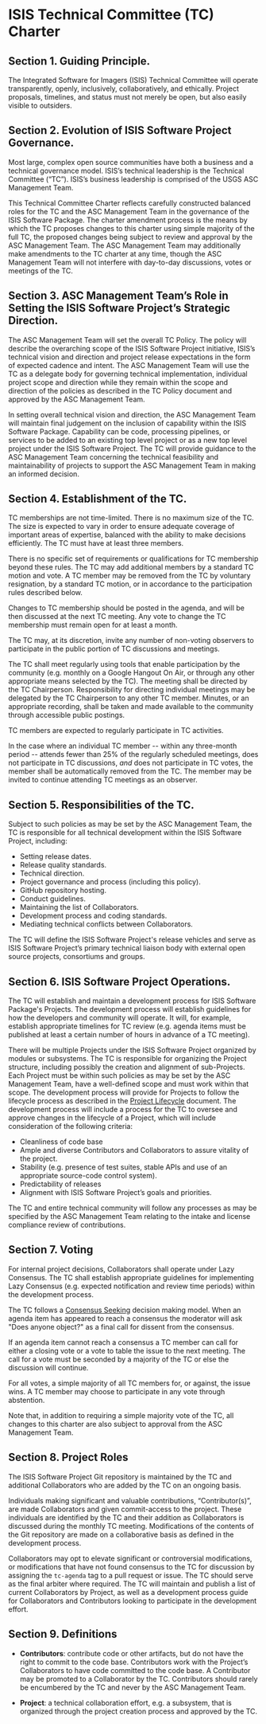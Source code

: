 ﻿# ISIS Technical Committee (TC) Charter

## Section 1. Guiding Principle.

The Integrated Software for Imagers (ISIS) Technical Committee will operate
transparently, openly, inclusively, collaboratively, and ethically.
Project proposals, timelines, and status must not merely be open, but also
easily visible to outsiders.

## Section 2. Evolution of ISIS Software Project Governance.

Most large, complex open source communities have both a business and a
technical governance model. ISIS’s technical leadership
is the Technical Committee (“TC”). ISIS’s business
leadership is comprised of the USGS ASC Management Team.

This Technical Committee Charter reflects carefully constructed balanced roles
for the TC and the ASC Management Team in the governance of the ISIS Software
Package. The charter amendment process is the means by which the TC
proposes changes to this charter using simple majority of the full TC, the
proposed changes being subject to review and approval by the ASC Management
Team. The ASC Management Team may additionally make amendments to the TC
charter at any time, though the ASC Management Team will not interfere with
day-to-day discussions, votes or meetings of the TC.

## Section 3. ASC Management Team’s Role in Setting the ISIS Software Project’s Strategic Direction.  

The ASC Management Team will set the overall TC Policy. The policy will
describe the overarching scope of the ISIS Software Project initiative,
ISIS’s technical vision and direction and project release expectations in
the form of expected cadence and intent. The ASC Management Team will use
the TC as a delegate body for governing technical implementation,
individual project scope and direction while they remain within the scope
and direction of the policies as described in the TC Policy document and
approved by the ASC Management Team.

In setting overall technical vision and direction, the ASC Management Team
will maintain final judgement on the inclusion of capability within the ISIS
Software Package. Capability can be code, processing pipelines, or services
to be added to an existing top level project or as a new top level project
under the ISIS Software Project. The TC will provide guidance to
the ASC Management Team concerning the technical feasibility and
maintainability of projects to support the ASC Management Team in making
an informed decision.

## Section 4. Establishment of the TC.

TC memberships are not time-limited. There is no maximum size of the TC.
The size is expected to vary in order to ensure adequate coverage of important
areas of expertise, balanced with the ability to make decisions efficiently.
The TC must have at least three members.

There is no specific set of requirements or qualifications for TC
membership beyond these rules. The TC may add additional members by a standard TC motion and vote. A TC member may be removed from the
TC by voluntary resignation, by a standard TC motion, or in accordance to the
participation rules described below.

Changes to TC membership should be posted in the agenda, and will be then discussed
at the next TC meeting. Any vote to change the TC membership must remain open
for at least a month.

The TC may, at its discretion, invite any number of non-voting observers to
participate in the public portion of TC discussions and meetings.

The TC shall meet regularly using tools that enable participation by the
community (e.g. monthly on a Google Hangout On Air, or through any other
appropriate means selected by the TC). The meeting shall be directed by
the TC Chairperson. Responsibility for directing individual meetings may be
delegated by the TC Chairperson to any other TC member. Minutes, or an
appropriate recording, shall be taken and made available to the community
through accessible public postings.

TC members are expected to regularly participate in TC activities.

In the case where an individual TC member -- within any three-month period --
attends fewer than 25% of the regularly scheduled meetings, does not
participate in TC discussions, *and* does not participate in TC votes, the
member shall be automatically removed from the TC. The member may be invited
to continue attending TC meetings as an observer.

## Section 5. Responsibilities of the TC.  

Subject to such policies as may be set by the ASC Management Team, the TC is
responsible for all technical development within the ISIS Software Project,
including:

* Setting release dates.
* Release quality standards.
* Technical direction.
* Project governance and process (including this policy).
* GitHub repository hosting.
* Conduct guidelines.
* Maintaining the list of Collaborators.
* Development process and coding standards.
* Mediating technical conflicts between Collaborators.

The TC will define the ISIS Software Project's release vehicles and serve as
ISIS Software Project’s primary technical liaison body with external open
source projects, consortiums and groups.

## Section 6. ISIS Software Project Operations.

The TC will establish and maintain a development process for ISIS Software
Package's Projects. The development process will establish guidelines
for how the developers and community will operate. It will, for example,
establish appropriate timelines for TC review (e.g. agenda items must be
published at least a certain number of hours in advance of a TC
meeting).

There will be multiple Projects under the ISIS Software Project organized by
modules or subsystems. The TC is responsible for organizing the Project
structure, including possibly the creation and alignment of sub-Projects.
Each Project must be within such policies as may be set by the ASC
Management Team, have a well-defined scope and must work within that scope.
The development process will provide for Projects to follow the lifecycle
process as described in the [Project Lifecycle][] document. The development
process will include a process for the TC to oversee and approve changes
in the lifecycle of a Project, which will include consideration of the
following criteria:

* Cleanliness of code base
* Ample and diverse Contributors and Collaborators to assure vitality of
the project.
* Stability (e.g. presence of test suites, stable APIs and use of an
  appropriate source-code control system).
* Predictability of releases
* Alignment with ISIS Software Project’s goals and priorities.

The TC and entire technical community will follow any processes as may
be specified by the ASC Management Team relating to the intake and license
compliance review of contributions.

## Section 7. Voting

For internal project decisions, Collaborators shall operate under Lazy
Consensus. The TC shall establish appropriate guidelines for
implementing Lazy Consensus (e.g. expected notification and review time
periods) within the development process.

The TC follows a [Consensus Seeking][] decision making model. When an agenda
item has appeared to reach a consensus the moderator will ask "Does anyone
object?" as a final call for dissent from the consensus.

If an agenda item cannot reach a consensus a TC member can call for
either a closing vote or a vote to table the issue to the next meeting.
The call for a vote must be seconded by a majority of the TC or else the
discussion will continue.

For all votes, a simple majority of all TC members for, or against, the issue
wins. A TC member may choose to participate in any vote through abstention.

Note that, in addition to requiring a simple majority vote of the TC, all
changes to this charter are also subject to approval from the ASC
Management Team.

## Section 8. Project Roles

The ISIS Software Project Git repository is maintained by the TC and
additional Collaborators who are added by the TC on an ongoing basis.

Individuals making significant and valuable contributions,
“Contributor(s)”, are made Collaborators and given commit-access to the
project. These individuals are identified by the TC and their addition
as Collaborators is discussed during the monthly TC meeting.
Modifications of the contents of the Git repository are made on a
collaborative basis as defined in the development process.

Collaborators may opt to elevate significant or controversial
modifications, or modifications that have not found consensus to the TC
for discussion by assigning the `tc-agenda` tag to a pull request or
issue. The TC should serve as the final arbiter where required. The TC
will maintain and publish a list of current Collaborators by Project, as
well as a development process guide for Collaborators and Contributors
looking to participate in the development effort.

## Section 9. Definitions

* **Contributors**: contribute code or other artifacts, but do not have
the right to commit to the code base. Contributors work with the
Project’s Collaborators to have code committed to the code base. A
Contributor may be promoted to a Collaborator by the TC. Contributors should
rarely be encumbered by the TC and never by the ASC Management Team.

* **Project**: a technical collaboration effort, e.g. a subsystem, that
is organized through the project creation process and approved by the
TC.

[Project Lifecycle]: https://github.com/USGS-Astrogeology/ISIS_TC/blob/master/Project-Lifecycle.md
[Consensus Seeking]: http://en.wikipedia.org/wiki/Consensus-seeking_decision-making
[Condorcet]: http://en.wikipedia.org/wiki/Condorcet_method
[Single Transferable Vote]: http://en.wikipedia.org/wiki/Single_transferable_vote
